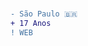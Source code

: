 
#                                                                    



```diff
- São Paulo 🇧🇷
+ 17 Anos
! WEB
```











 
